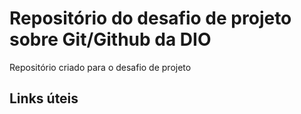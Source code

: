 # Repositório do desafio de projeto  sobre Git/Github da DIO
Repositório criado para o desafio de projeto

## Links úteis
